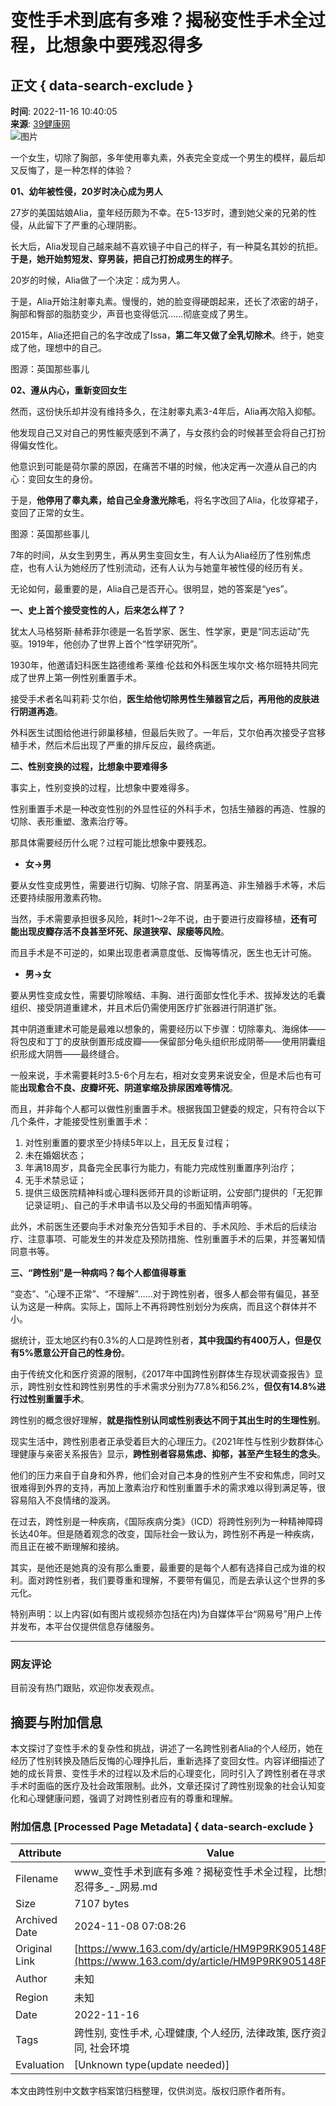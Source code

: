 # 变性手术到底有多难？揭秘变性手术全过程，比想象中要残忍得多

## 正文 { data-search-exclude }


**时间**: 2022-11-16 10:40:05  
**来源**: [39健康网](https://www.163.com/dy/media/T1450859617079.html)  
![图片](https://static.ws.126.net/163/f2e/dy_media/dy_media/static/images/ipLocation.f6d00eb.svg)

一个女生，切除了胸部，多年使用睾丸素，外表完全变成一个男生的模样，最后却又反悔了，是一种怎样的体验？

**01、幼年被性侵，20岁时决心成为男人**

27岁的美国姑娘Alia，童年经历颇为不幸。在5-13岁时，遭到她父亲的兄弟的性侵，从此留下了严重的心理阴影。

长大后，Alia发现自己越来越不喜欢镜子中自己的样子，有一种莫名其妙的抗拒。**于是，她开始剪短发、穿男装，把自己打扮成男生的样子**。

20岁的时候，Alia做了一个决定：成为男人。

于是，Alia开始注射睾丸素。慢慢的，她的脸变得硬朗起来，还长了浓密的胡子，胸部和臀部的脂肪变少，声音也变得低沉……彻底变成了男生。

2015年，Alia还把自己的名字改成了Issa，**第二年又做了全乳切除术**。终于，她变成了他，理想中的自己。

图源：英国那些事儿

**02、遵从内心，重新变回女生**

然而，这份快乐却并没有维持多久，在注射睾丸素3-4年后，Alia再次陷入抑郁。

他发现自己又对自己的男性躯壳感到不满了，与女孩约会的时候甚至会将自己打扮得偏女性化。

他意识到可能是荷尔蒙的原因，在痛苦不堪的时候，他决定再一次遵从自己的内心：变回女生的身份。

于是，**他停用了睾丸素，给自己全身激光除毛**，将名字改回了Alia，化妆穿裙子，变回了正常的女生。

图源：英国那些事儿

7年的时间，从女生到男生，再从男生变回女生，有人认为Alia经历了性别焦虑症，也有人认为她经历了性别流动，还有人认为与她童年被性侵的经历有关。

无论如何，最重要的是，Alia自己是否开心。很明显，她的答案是“yes”。

**一、史上首个接受变性的人，后来怎么样了？**

犹太人马格努斯·赫希菲尔德是一名哲学家、医生、性学家，更是“同志运动”先驱。1919年，他创办了世界上首个“性学研究所”。

1930年，他邀请妇科医生路德维希·莱维·伦兹和外科医生埃尔文·格尔班特共同完成了世界上第一例性别重置手术。

接受手术者名叫莉莉·艾尔伯，**医生给他切除男性生殖器官之后，再用他的皮肤进行阴道再造**。

外科医生试图给他进行卵巢移植，但最后失败了。一年后，艾尔伯再次接受子宫移植手术，然后术后出现了严重的排斥反应，最终病逝。

**二、性别变换的过程，比想象中要难得多**

事实上，性别变换的过程，比想象中要难得多。

性别重置手术是一种改变性别的外显性征的外科手术，包括生殖器的再造、性腺的切除、表形重塑、激素治疗等。

那具体需要经历什么呢？过程可能比想象中要残忍。

- **女→男**

要从女性变成男性，需要进行切胸、切除子宫、阴茎再造、非生殖器手术等，术后还要持续服用激素药物。

当然，手术需要承担很多风险，耗时1～2年不说，由于要进行皮瓣移植，**还有可能出现皮瓣存活不良甚至坏死、尿道狭窄、尿瘘等风险**。

而且手术是不可逆的，如果出现患者满意度低、反悔等情况，医生也无计可施。

- **男→女**

要从男性变成女性，需要切除喉结、丰胸、进行面部女性化手术、拔掉发达的毛囊组织、接受阴道重建术，并且术后仍需使用医疗扩张器进行阴道扩张。

其中阴道重建术可能是最难以想象的，需要经历以下步骤：切除睾丸、海绵体——将包皮和丁丁的皮肤倒置形成皮瓣——保留部分龟头组织形成阴蒂——使用阴囊组织形成大阴唇——最终缝合。

一般来说，手术需要耗时3.5-6个月左右，相对女变男来说安全，但是术后也有可能**出现愈合不良、皮瓣坏死、阴道挛缩及排尿困难等情况**。

而且，并非每个人都可以做性别重置手术。根据我国卫健委的规定，只有符合以下几个条件，才能接受性别重置手术：

1. 对性别重置的要求至少持续5年以上，且无反复过程；
2. 未在婚姻状态；
3. 年满18周岁，具备完全民事行为能力，有能力完成性别重置序列治疗；
4. 无手术禁忌证；
5. 提供三级医院精神科或心理科医师开具的诊断证明，公安部门提供的「无犯罪记录证明」、自己的手术申请书以及父母的书面知情声明等。

此外，术前医生还要向手术对象充分告知手术目的、手术风险、手术后的后续治疗、注意事项、可能发生的并发症及预防措施、性别重置手术的后果，并签署知情同意书等。

**三、“跨性别”是一种病吗？每个人都值得尊重**

“变态”、“心理不正常”、“不理解”……对于跨性别者，很多人都会带有偏见，甚至认为这是一种病。实际上，国际上不再将跨性别划分为疾病，而且这个群体并不小。

据统计，亚太地区约有0.3%的人口是跨性别者，**其中我国约有400万人，但是仅有5%愿意公开自己的性身份**。

由于传统文化和医疗资源的限制，《2017年中国跨性别群体生存现状调查报告》显示，跨性别女性和跨性别男性的手术需求分别为77.8%和56.2%，**但仅有14.8%进行过性别重置手术**。

跨性别的概念很好理解，**就是指性别认同或性别表达不同于其出生时的生理性别**。

现实生活中，跨性别患者正承受着巨大的心理压力。《2021年性与性别少数群体心理健康与亲密关系报告》显示，**跨性别者容易焦虑、抑郁，甚至产生轻生的念头**。

他们的压力来自于自身和外界，他们会对自己本身的性别产生不安和焦虑，同时又很难得到外界的支持，再加上激素治疗和性别重置手术的需求难以得到满足等，很容易陷入不良情绪的漩涡。

在过去，跨性别是一种疾病，《国际疾病分类》（ICD）将跨性别列为一种精神障碍长达40年。但是随着观念的改变，国际社会一致认为，跨性别不再是一种疾病，而且正在被不断理解和接纳。

其实，是他还是她真的没有那么重要，最重要的是每个人都有选择自己成为谁的权利。面对跨性别者，我们要尊重和理解，不要带有偏见，而是去承认这个世界的多元化。

特别声明：以上内容(如有图片或视频亦包括在内)为自媒体平台“网易号”用户上传并发布，本平台仅提供信息存储服务。

---

### 网友评论

目前没有热门跟贴，欢迎你发表观点。

## 摘要与附加信息

<!-- tcd_abstract -->
本文探讨了变性手术的复杂性和挑战，讲述了一名跨性别者Alia的个人经历，她在经历了性别转换及随后反悔的心理挣扎后，重新选择了变回女性。内容详细描述了她的成长背景、变性手术的过程以及术后的心理变化，同时引入了跨性别者在寻求手术时面临的医疗及社会政策限制。此外，文章还探讨了跨性别现象的社会认知变化和心理健康问题，强调了对跨性别者应有的尊重和理解。
<!-- tcd_abstract_end -->

### 附加信息 [Processed Page Metadata] { data-search-exclude }

| Attribute       | Value                                  |
|-----------------|----------------------------------------|
| Filename        | www_变性手术到底有多难？揭秘变性手术全过程，比想象中要残忍得多_-_网易.md                             |
| Size            | 7107 bytes                           |
| Archived Date   | 2024-11-08 07:08:26                             |
| Original Link   | [https://www.163.com/dy/article/HM9P9RK905148PF4.html](https://www.163.com/dy/article/HM9P9RK905148PF4.html)                       |
| Author          | 未知                               |
| Region          | 未知                               |
| Date            | 2022-11-16                                 |
| Tags            | 跨性别, 变性手术, 心理健康, 个人经历, 法律政策, 医疗资源, 性别认同, 社会环境                                 |
| Evaluation            | [Unknown type(update needed)]                                 |
<!-- tcd_table_end -->

本文由跨性别中文数字档案馆归档整理，仅供浏览。版权归原作者所有。
